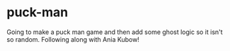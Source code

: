 # puck-man
Going to make a puck man game and then add some ghost logic so it isn't so random. 
Following along with Ania Kubow!        

